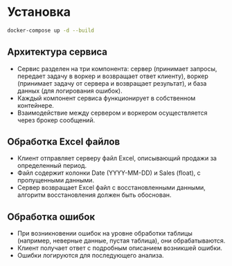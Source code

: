 # Установка

```sh
docker-compose up -d --build
```

## Архитектура сервиса

- Сервис разделен на три компонента: сервер (принимает запросы, передает задачу в воркер и возвращает ответ клиенту), воркер (принимает задачу от сервера и возвращает результат), и база данных (для логирования ошибок).
- Каждый компонент сервиса функционирует в собственном контейнере.
- Взаимодействие между сервером и воркером осуществляется через брокер сообщений.

## Обработка Excel файлов

- Клиент отправляет серверу файл Excel, описывающий продажи за определенный период.
- Файл содержит колонки Date (YYYY-MM-DD) и Sales (float), с пропущенными данными.
- Сервер возвращает Excel файл с восстановленными данными, алгоритм восстановления должен быть обоснован.

## Обработка ошибок

- При возникновении ошибок на уровне обработки таблицы (например, неверные данные, пустая таблица), они обрабатываются.
- Клиент получает ответ с подробным описанием возникшей ошибки.
- Ошибки логируются для последующего анализа.
